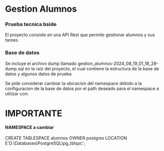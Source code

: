 # Gestion Alumnos

### Prueba tecnica bside
El proyecto consiste en una API Rest que permite gestionar alumnos y sus tareas.



### Base de datos
Se incluye el archivo dump llamado gestion_alumnos-2024_08_19_01_18_28-dump.sql en la raiz del proyecto, el cual contiene la estructura de la base de datos y algunos datos de prueba

Se pide considerar cambiar la ubicacion del namespace debido a la configuracion de la
base de datos por el path deseado para el namespace a utilizar con: 

# IMPORTANTE
#### NAMESPACE a cambiar
CREATE TABLESPACE alumnos OWNER postgres LOCATION E'D:\\Databases\\PostgreSQL\\pg_tblspc';


